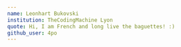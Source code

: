```yaml
---
name: Leonhart Bukovski 
institution: TheCodingMachine Lyon
quote: Hi, I am French and long live the baguettes! :)
github_user: 4po
---
```

